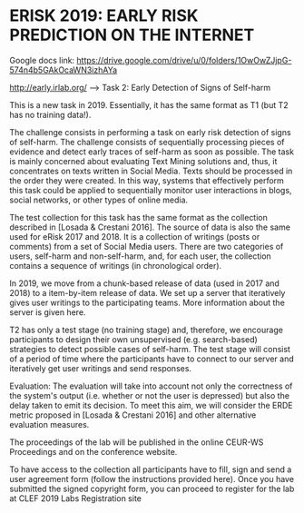 # ERISK 2019: EARLY RISK PREDICTION ON THE INTERNET

Google docs link: https://drive.google.com/drive/u/0/folders/1OwOwZJjpG-574n4b5GAkOcaWN3izhAYa

http://early.irlab.org/ --> Task 2: Early Detection of Signs of Self-harm


This is a new task in 2019. Essentially, it has the same format as T1 (but T2 has no training data!).

The challenge consists in performing a task on early risk detection of signs of self-harm. The challenge consists of sequentially processing pieces of evidence and detect early traces of self-harm as soon as possible. The task is mainly concerned about evaluating Text Mining solutions and, thus, it concentrates on texts written in Social Media. Texts should be processed in the order they were created. In this way, systems that effectively perform this task could be applied to sequentially monitor user interactions in blogs, social networks, or other types of online media.

The test collection for this task has the same format as the collection described in [Losada & Crestani 2016]. The source of data is also the same used for eRisk 2017 and 2018. It is a collection of writings (posts or comments) from a set of Social Media users. There are two categories of users, self-harm and non-self-harm, and, for each user, the collection contains a sequence of writings (in chronological order).

In 2019, we move from a chunk-based release of data (used in 2017 and 2018) to a item-by-item release of data. We set up a server that iteratively gives user writings to the participating teams. More information about the server is given here.

T2 has only a test stage (no training stage) and, therefore, we encourage participants to design their own unsupervised (e.g. search-based) strategies to detect possible cases of self-harm. The test stage will consist of a period of time where the participants have to connect to our server and iteratively get user writings and send responses.

Evaluation: The evaluation will take into account not only the correctness of the system's output (i.e. whether or not the user is depressed) but also the delay taken to emit its decision. To meet this aim, we will consider the ERDE metric proposed in [Losada & Crestani 2016] and other alternative evaluation measures.

The proceedings of the lab will be published in the online CEUR-WS Proceedings and on the conference website.

To have access to the collection all participants have to fill, sign and send a user agreement form (follow the instructions provided here). Once you have submitted the signed copyright form, you can proceed to register for the lab at CLEF 2019 Labs Registration site
